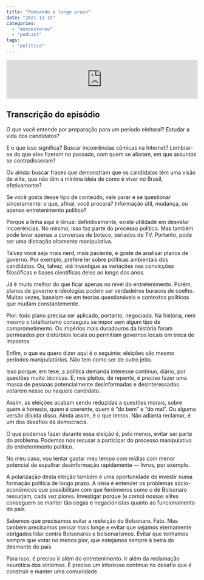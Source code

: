 ```yaml
---
title: "Pensando a longo prazo"
date: "2021-11-15"
categories: 
  - "monoestereo"
  - "podcast"
tags: 
  - "politica"
---
```


<iframe src="https://anchor.fm/monoestereo/embed/episodes/Pensando-a-longo-prazo-e1aafi9" height="102px" width="100%" frameborder="0" scrolling="no"></iframe>

## Transcrição do episódio

O que você entende por preparação para um período eleitoral? Estudar a vida dos candidatos?

E o que isso significa? Buscar incoerências cômicas na Internet? Lembrar-se do que eles fizeram no passado, com quem se aliaram, em que assuntos se contradisseram?

Ou ainda: buscar frases que demonstram que os candidatos têm uma visão de elite, que não têm a mínima ideia de como é viver no Brasil, efetivamente?

Se você gosta desse tipo de conteúdo, vale parar e se questionar sinceramente: o que, afinal, você procura? Informação útil, mudança, ou apenas entretenimento político?

Porque a linha aqui é tênue: definitivamente, existe utilidade em desvelar incoerências. No mínimo, isso faz parte do processo político. Mas também pode levar apenas a conversas de boteco, seriados de TV. Portanto, pode ser uma distração altamente manipulativa.

Talvez você seja mais nerd, mais paciente, e goste de analisar planos de governo. Por exemplo, prefere ler sobre políticas ambientais dos candidatos. Ou, talvez, até investigue as variações nas convicções filosóficas e bases científicas deles ao longo dos anos.

Já é muito melhor do que ficar apenas no nível do entretenimento. Porém, planos de governo e ideologias podem ser verdadeiros buracos de coelho. Muitas vezes, baseiam-se em teorias questionáveis e contextos políticos que mudam constantemente.

Pior: todo plano precisa ser aplicado, portanto, negociado. Na história, nem mesmo o totalitarismo conseguiu se impor sem algum tipo de comprometimento. Os impérios mais duradouros da história foram permeados por distúrbios locais ou permitiam governos locais em troca de impostos.

Enfim, o que eu quero dizer aqui é o seguinte: eleições são mesmo períodos manipulatórios. Não tem como ser de outro jeito.

Isso porque, em tese, a política demanda interesse contínuo, diário, por questões muito técnicas. E, nos pleitos, de repente, é preciso fazer uma massa de pessoas potencialmente desinformadas e desinteressadas votarem nesse ou naquele candidato.

Assim, as eleições acabam sendo reduzidas a questões morais, sobre quem é honesto, quem é coerente, quem é “do bem” e “do mal”. Ou alguma versão diluída disso. Ainda assim, é o que temos. Não adianta reclamar, é um dos desafios da democracia.

O que podemos fazer durante essa eleição é, pelo menos, evitar ser parte do problema. Podemos nos recusar a participar do processo manipulativo do entretenimento político.

No meu caso, vou tentar gastar meu tempo com mídias com menor potencial de espalhar desinformação rapidamente — livros, por exemplo.

A polarização desta eleição também é uma oportunidade de investir numa formação política de longo prazo. A ideia é entender os problemas sócio-econômicos que possibilitam com que fenômenos como o de Bolsonaro ressurjam, cada vez piores. Investigar porque (e como) nossas elites conseguem se manter tão cegas e negacionistas quanto ao funcionamento do país.

Sabemos que precisamos evitar a reeleição do Bolsonaro. Fato. Mas também precisamos pensar mais longe e evitar que sejamos eternamente obrigados lidar contra Bolsonaros e bolsonarismos. Evitar que tenhamos sempre que votar no menos pior, que estejamos sempre à beira do desmonte do país.

Para isso, é preciso ir além do entretenimento. Ir além da reclamação neurótica dos sintomas. É preciso um interesse contínuo no desafio que é construir e manter uma comunidade.
